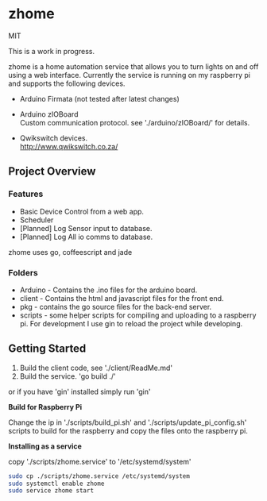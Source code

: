 # zhome

MIT

This is a work in progress.

zhome is a home automation service that allows you to turn lights on and off using a web interface. Currently the service is running on my raspberry pi and supports the following devices.

* Arduino Firmata (not tested after latest changes)

* Arduino zIOBoard  
  Custom communication protocol. see './arduino/zIOBoard/' for details.

* Qwikswitch devices.  
  http://www.qwikswitch.co.za/


## Project Overview

### Features

* Basic Device Control from a web app.
* Scheduler
* [Planned] Log Sensor input to database.
* [Planned] Log All io comms to database.

zhome uses go, coffeescript and jade

### Folders

* Arduino - Contains the .ino files for the arduino board.
* client - Contains the html and javascript files for the front end.
* pkg - contains the go source files for the back-end server.
* scripts - some helper scripts for compiling and uploading to a raspberry pi. For development I use gin to reload the project while developing.


## Getting Started

1. Build the client code, see './client/ReadMe.md'
2. Build the service. 'go build ./'

or if you have 'gin' installed simply run 'gin'

**Build for Raspberry Pi**

Change the ip in './scripts/build_pi.sh' and './scripts/update_pi_config.sh' scripts to build for the raspberry and copy the files onto the raspberry pi.

**Installing as a service**

copy './scripts/zhome.service' to '/etc/systemd/system'

```bash
sudo cp ./scripts/zhome.service /etc/systemd/system
sudo systemctl enable zhome
sudo service zhome start
```
